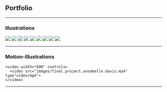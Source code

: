 ## Portfolio

---

### Illustrations

<img src="images/IMG_0219.jpg"/>

<img src="images/IMG_0217.jpg"/>

<img src="images/IMG_0216.jpg"/>

<img src="images/IMG_0215.jpg"/>

<img src="images/IMG_0218.jpg"/>

<img src="images/IMG_0221.jpg"/>

<img src="images/IMG_0220.jpg"/>

<img src="images/IMG_0661.JPG"/>

<img src="images/IMG_0261.jpg"/>

---

### Motion-Illustrations

  <head>
    <title>Video</title>
  </head>
  
  <body>
    
    <video width="600" controls>
      <video src="images/final.project.annabelle.davis.mp4" type"video/mp4">
    </video>

  </body>
  
   
---


